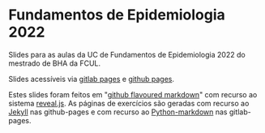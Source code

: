 # Fundamentos de Epidemiologia 2022

Slides para as aulas da UC de Fundamentos de Epidemiologia 2022 do mestrado de BHA da FCUL.

Slides acessíveis via [gitlab pages](https://stuntspt.gitlab.io/FE2022) e [github pages](https://stuntspt.github.io/FE2022).

Estes slides foram feitos em "[github flavoured markdown](https://guides.github.com/features/mastering-markdown/)" com recurso ao sistema [reveal.js](http://lab.hakim.se/reveal-js/). As páginas de exercícios são geradas com recurso ao [Jekyll](https://jekyllrb.com/) nas github-pages e com recurso ao [Python-markdown](https://python-markdown.github.io/) nas gitlab-pages.
